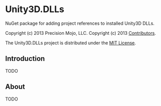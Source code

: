 # Unity3D.DLLs

NuGet package for adding project references to installed Unity3D DLLs.

Copyright (c) 2013 Precision Mojo, LLC.
Copyright (c) 2013 [Contributors](CONTRIBUTORS.md).

The Unity3D.DLLs project is distributed under the [MIT License](LICENSE.MIT.md).

## Introduction

TODO

## About

TODO
